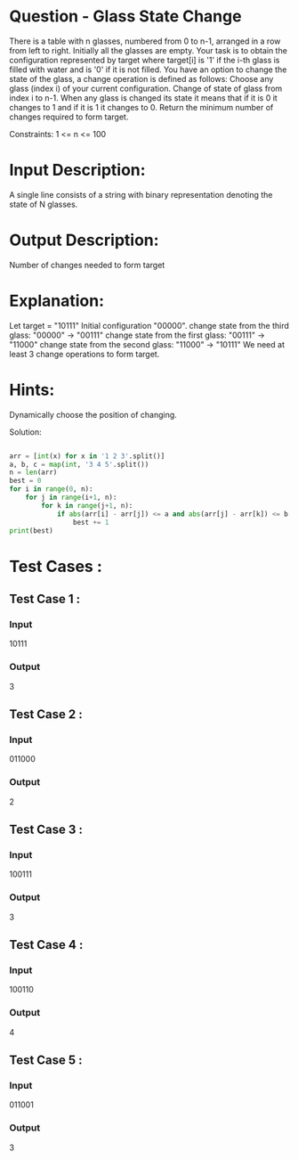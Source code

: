 # Question - Glass State Change
There is a table with n glasses, numbered from 0 to n-1, arranged in a row from left to right. Initially all the glasses are empty.
Your task is to obtain the configuration represented by target where target[i] is '1' if the i-th glass is filled with water and is '0' if it is not filled.
You have an option to change the state of the glass, a change operation is defined as follows:
Choose any glass (index i) of your current configuration.
Change of state of glass from index i to n-1.
When any glass is changed its state it means that if it is 0 it changes to 1 and if it is 1 it changes to 0.
Return the minimum number of changes required to form target.

Constraints:
1 <= n <= 100

# Input Description:
A single line consists of a string with binary representation denoting the state of N glasses.

# Output Description:
Number of changes needed to form target

# Explanation:
Let target = "10111"
Initial configuration "00000".
change state from the third glass:  "00000" -> "00111"
change state from the first glass:  "00111" -> "11000"
change state from the second glass:  "11000" -> "10111"
We need at least 3 change operations to form target.

# Hints:
Dynamically choose the position of changing.

Solution:

```python

arr = [int(x) for x in '1 2 3'.split()]
a, b, c = map(int, '3 4 5'.split())
n = len(arr)
best = 0
for i in range(0, n):
    for j in range(i+1, n):
        for k in range(j+1, n):
            if abs(arr[i] - arr[j]) <= a and abs(arr[j] - arr[k]) <= b and abs(arr[i] - arr[k]) <= c:
                best += 1
print(best)

```

# Test Cases :
## Test Case 1 :
### Input
10111
### Output
3


## Test Case 2 :
### Input
011000
### Output
2


## Test Case 3 :
### Input
100111
### Output
3


## Test Case 4 :
### Input
100110
### Output
4


## Test Case 5 :
### Input
011001
### Output
3
